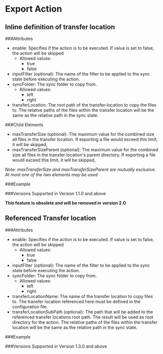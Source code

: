 Export Action
=============

Inline definition of transfer location
--------------------------------------
###Attributes
- enable: Specifies if the action is to be executed. If value is set to false,
  the action will be skipped
	- Allowed values:
		- true
		- false
- inputFilter (optional): The name of the filter to be applied to the sync state
  before executing the action.
- syncFolder: The sync folder to copy from.
	- Allowed values:
		- left
		- right
- transferLocation: The root path of the transfer-location to copy the files to.
  The relative paths of the files within the transfer location will be the same
	as the relative path in the sync state.


###Child Elements
- maxTransferSize (optional): The maximum value for the combined size all files
  in the transfer location. If exporting a file would exceed this limit, it will
	be skipped,
- maxTransferSizeParent (optional): The maximum value for the combined size all
  files in the transfer location's parent directory. If exporting a file would
	exceed this limit, it will be skipped,

*Note: maxTransferSize and maxTransferSizeParent are mutually exclusive.
 At most one of the two elements may be used*


###Example
		<export enable="true"
				transferLocation="\\fileserver\Transfer\Exported"
				syncFolder="left"
				inputFilter="MissingRightFilter">
			<maxTransferSize gb="20" />
		</export>


###Versions
Supported in Version 1.1.0 and above

**This feature is obsolete and will be removed in version 2.0**


Referenced Transfer location
----------------------------
###Attributes
- enable: Specifies if the action is to be executed. If value is set to false,
  the action will be skipped
	- Allowed values:
		- true
		- false
- inputFilter (optional): The name of the filter to be applied to the sync state
  before executing the action.
- syncFolder: The sync folder to copy from.
	- Allowed values:
		- left
		- right
- transferLocationName: The name of the transfer location to copy files to.
  The transfer location referenced here must be defined in the configuration
	file.
- transferLocationSubPath (optional): The path that will be added to the
  referenced transfer locations root path. The result will be used as root
	directory for the action. The relative paths of the files within the transfer
	location will be the same as the relative path in the sync state.


###Example
		<export enable="true"
				transferLocationName="Filserver"
				transferLocationSubPath="Exported"
				syncFolder="left"
				inputFilter="MissingRightFilter" />


###Versions
Supported in Version 1.3.0 and above
